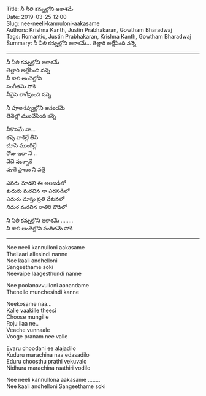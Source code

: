 Title: నీ నీలి కన్నుల్లోని ఆకాశమే  
Date: 2019-03-25 12:00      
Slug:  nee-neeli-kannuloni-aakasame    
Authors: Krishna Kanth, Justin Prabhakaran, Gowtham Bharadwaj  
Tags: Romantic, Justin Prabhakaran, Krishna Kanth, Gowtham Bharadwaj  
Summary: నీ నీలి కన్నుల్లోని ఆకాశమే...  తెల్లారి అల్లేసింది నన్నె 

-----
నీ నీలి కన్నుల్లోని ఆకాశమే  
తెల్లారి అల్లేసింది నన్నె   
నీ కాలి అందెల్లోని    
సంగీతమె సోకి   
నీవైపె లాగేస్తుంది నన్నె  

నీ పూలనవ్వుల్లోని ఆనందమె   
తెనెల్లొ ముంచేసింది కన్నె  

నీకొసమే నా…  
కళ్ళె వాకిల్లే తీసి  
చూసె ముంగిల్లే   
రోజు ఇలా నే ..  
వేచే వున్నాలే  
వూగే ప్రాణం నీ వల్లె  

ఎవరు చూడని ఈ అలజడిలో   
కుదురు మరచిన నా ఎదసడిలో    
ఎదురు చూస్తు ప్రతి వేకువలో   
నిదుర మరచిన రాతిరి వొడిలో    

నీ నీలి కన్నుల్లోని ఆకాశమే  ……..  
నీ కాలి అందెల్లోని సంగీతమే సోకి   

-----

Nee neeli kannulloni aakasame  
Thellaari allesindi nanne  
Nee kaali andhelloni  
Sangeethame soki  
Neevaipe laagesthundi nanne  

Nee poolanavvulloni aanandame  
Thenello munchesindi kanne  

Neekosame naa…  
Kalle vaakille theesi  
Choose mungille  
Roju ilaa ne..  
Veache vunnaale  
Vooge pranam nee valle  

Evaru choodani ee alajadilo    
Kuduru marachina naa edasadilo    
Eduru choosthu prathi vekuvalo    
Nidhura marachina raathiri vodilo  

Nee neeli kannullona aakasame  ……..  
Nee kaali andhelloni  Sangeethame soki



